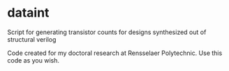 # dataint
Script for generating transistor counts for designs synthesized out of structural verilog

Code created for my doctoral research at Rensselaer Polytechnic.  Use this code as you wish.
